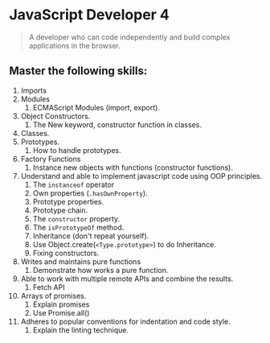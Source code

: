 # JavaScript Developer 4

> A developer who can code independently and build complex applications in the browser.

## Master the following skills:

1. Imports
2. Modules
   1. ECMAScript Modules (import, export).
3. Object Constructors.
   1. The New keyword, constructor function in classes.
4. Classes.
5. Prototypes.
   1. How to handle prototypes.
6. Factory Functions
   1. Instance new objects with functions (constructor functions).
7. Understand and able to implement javascript code using OOP principles.
   1. The `instanceof` operator
   2. Own properties (`.hasOwnProperty`).
   3. Prototype properties.
   4. Prototype chain.
   5. The `constructor` property.
   6. The `isPrototypeOf` method.
   7. Inheritance (don't repeat yourself).
   8. Use Object.create(`<Type.prototype>`) to do Inheritance.
   9. Fixing constructors.
8. Writes and maintains pure functions
   1. Demonstrate how works a pure function.
9. Able to work with multiple remote APIs and combine the results.
   1. Fetch API
10. Arrays of promises.
    1. Explain promises
    2. Use Promise.all()
11. Adheres to popular conventions for indentation and code style.
    1. Explain the linting technique.
